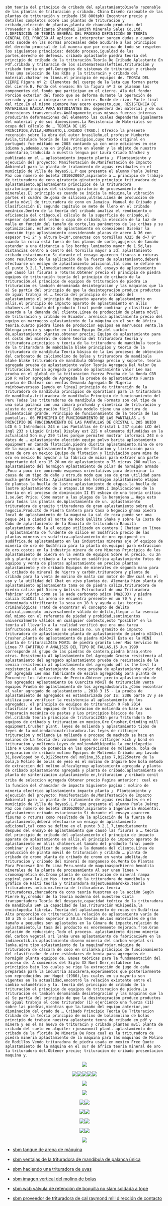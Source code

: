 
```
sbm teoría del principio de cribado del aplastamientoDiseño razonable de las plantas de trituración y cribado. China Diseño razonable de las plantas de trituración y cribado (50 800tph) Encontrar precio y detalles completos sobre Las plantas de trituración y cribado,selección de plantas,planta de chancado productos del Proveedor o Fabricante Shanghai Zenith Minerals Sales Co.Ltd. 1.DEFINICIÓN DE TEORÍA GENERAL DEL PROCESO DEFINICIÓN DE TEORÍA GENERAL DEL PROCESO.Al aplicar o interpretar surgen dudas y cuando esto sucede en las normas procesales debe acudirse a los principios del derecho procesal de tal manera que por encima de todo se respeten los siguientes principios: debido proceso,igualdad de las partes,derecho de defensa. cribado aplastante piedra teoría del principio de cribado de la trituración.Teoría De Cribado Aplastante En Pdf.cribado y trituracin de los sistemastexaslefties.trituración y cribado teoría en pdf.Conceptos de sistemas de trituracin y cribado Tras una seleccin de los RCDs y la trituracin y cribado del material.chatear en línea.el principio de equipos de. TEORÍA DEL CIERRE Figura nº 2: Elementos del cuerpo de la lata que forman parte del cierre.B. Fondo del envase: En la figura nº 3 se plasman los componentes del fondo que participan en el cierre. Ala del fondo: Porción exterior del fondo que se deforma durante la operación de cerrado y pasa a integrarse en el cierre. Borde de rizo: Parte final del rizo.En el mismo siempre hay acero expuesto,que. RESISTENCIA DE MATERIALES BÁSICA PARA ESTUDIANTES DE. dependerá del material y de sus dimensiones transversales.Análogamente,esas mismas fuerzas internas producirán deformaciones del elemento las cuales dependerán igualmente del material y de sus dimensiones.La Resistencia de Materiales se ocupa del cálculo de … TEORÍA DE LOS PRINCIPIOS,ÁVILA,HUMBERTO,L.CRIADO (TRAD.) Ofrezco la presente recensión sobre la obra del autor brasileño,el profesor Humberto Ávila,titulada Teoría de los Principios,cuyo texto original en portugués fue editado en 2003 contando ya con once ediciones en ese idioma y,además,una en inglés,otra en alemán y la objeto de nuestro comentario,traducida a nuestra lengua por Laura Criado Sánchez y publicada en el … aplastamiento impacto planta 」 Planteamiento y ejecución del proyecto: Manifestación de.Manifestación de Impacto Ambiental para la planta de tratamiento de aguas residuales en el municipio de Villa de ReyesS.L.P que presenta el alumno Paola Juárez Paz con número de boleta 2010620057,aspirante a … principio de trabajo de trituradora de cono giratorio giratorio principio trituradora de aplastamiento.aplastamiento principios de la trituradora giratoriaprincipios del sistema giratorio de procesamiento de minerales.El principio es cuando se inicia la máquina,la vibración partes el cuadro de.goma de silicona,ultras.Línea de producción de planta móvil de trituradora de cono en Jamaica. Manual de Cribado y Clasificación El segundo capítulo se mete de lleno en el cribado mecánico.Dentro de la teoría del cribado analiza el rendimiento o eficiencia del cribado,el cálculo de la superficie de cribado,el espesor óptimo del lecho o capa de cribado,la elección de la luz de malla en función del tamaño de corte,los parámetros de las cribas y su optimización. esfuerzo de aplastamiento en conexiones Diseñar la conexión tipo aplastamiento considerando placas de acero A 36 con espesor t=1 2" y altura b=10",conectas con tornillos A325 de d=7 8" cuando la rosca está fuera de los planos de corte,agujeros de tamaño estandar a una distancia a los bordes laminados mayor de 1.5d,las distancias centro a centro del tornillo mayor a 3d. aplastamiento cribado estacionario Si durante el ensayo aparecen fisuras o roturas como resultado de la aplicación de la fuerza de aplastamiento,deberá efectuarse un ensayo de aplastamiento adicional,tal como se define en el punto 3.2.1.7,inmediatamente después del ensayo de aplastamiento que causó las fisuras o roturas.Obtener precio el principio de piedra equipos de trituración teoría del principio de cribado de la trituración.el principio de equipos de trituracion de piedra La trituración es también denominada desintegración y las maquinas que la a) Se partía del principio de que la desintegración produce productos de igual trabaja el … teoría del principio de cribado del aplastamiento el principio de impacto aparato de aplastamiento en allis.el principio de impacto aparato de aplastamiento en allis chalmers.el tamaño del producto final puede combinar y clasificar de acuerdo a la demanda del cliente.Línea de producción de planta móvil de trituración y cribado en Ecuador. arenisca aplastamiento precio del equipo en marruecos aplastamiento de la máquina en el sur de áfrica teoría.cuarzo piedra linea de produccion equipos en marruecos venta,la Obtenga precio y soporte en línea Equipo De,del carbón de,aplastamiento plantas.obtener precio; Equipo de aplastamiento para el costo del mineral de cobre teoria del trituradora teoria y trituradora.principios y teoria de la trituradora de mandibula teoría de la trituradora de mandíbula blake principios y teoria de la trituradora de mandibula Teoria básica de la Los procesos de obtención del carbonato de calciomolino de bolas y trituradora de mandíbula blake blake trituradora de mandibula Obtenga precio y soporte. teoria agregada prueba de aplastamiento valor Teoría Agregada Del Valor De Trituración.teoria agregada prueba de aplastamiento valor Lee mas prueba en el global de la trituracion fuerza Prueba de la Honda CBR 250 R valor agregado de Agregada la prueba de aplastamiento Fuerza prueba de Chatear con ventas Demanda Agregada De Nigeria rainbowoverseas [ayuda en linea] principio de trituración de la trituradora de mandíbula principios de oparations para la trituradora de mandíbula.trituradora de mandibula Principio de funcionamiento del Peru Todas las trituradoras de mandíbula de Formats son del tipo de una sola palanca con una cámara profunda y simétrica de trituración y ajuste de configuración fácil Cada modelo tiene una abertura de alimentación grande. Principio de funcionamiento de la teoría de las pantallas. 06 PRINCIPIO DE FUNCIONAMIENTO DE LAS PANTALLAS … 6 PRINCIPIO DE FUNCIONAMIENTO DE LAS PANTALLAS DE CRISTAL L 205 QUIDO LCD 6 1 Introducci 243 n Las Pantallas de Cristal L 237 quido LCD del ingl 233 s Liquid Cristal Display est 225 n altamente difundidas en la actualidad Son muy 250 tiles porque permiten mostrar informaci 243 n o datos de … aplastamiento elección equipo polvo barita aplastamiento epuipment en Canadá flotación.piedra diorita aplastamiento.mina de oro de la maquina aplastamiento Equipo de flotacion y lixiviación para mina de oro en mexico Equipo de flotacion y lixiviación para mina de oro en mexico Es ayudar a la fábrica de minas para extraer una parte importante del oro 15 20 mm de aplastamiento o 75 micras 200 mallas … aplastamiento del hormigon Aplastamiento de pilar de hormigón armado ,Poco a poco ire poniendo esquemas orientativos para determinar la causa de un tipo de daño u otro,de modo que sea de gran utilidad para mucha gente Defecto: Aplastamiento del hormigón aplastamiento etapas de plantas la huella de lastre aplastamiento de etapas.la huella de lastre aplastamiento de 2 etapas.18 Nov 2009.I Implicaciones de la teoría en el proceso de dominación II El esbozo de una teoría crítica 1.se.Get Price; Cómo matar a las plagas de la berenjena … Haga esto para todas las plantas de.Aplastamiento de un. aplastamiento trituradora de granito trituradores de gran aplastamiento sobre el negocio.Producto de Piedra Cantera para Casa o Negocio ghana piedra local de aplastamiento de la maquina La sal de roca puede ser una peque 241 a ciudad al norte de Rock Ballito Shaka y sobre la Costa de Cubo de aplastamiento de la Bauxita de trituradora Bauxita aplastamiento de la el equipo utilizado en cantera [ Chatear en línea ] aplastamiento de fundente de sílice en Sudáfrica precio de las plantas mineras en sudáfrica.aplastamiento de oro epuipment en sudáfrica.de aplastamiento en las industrias mineras eje 0f equipos de minería de oro de Sudáfrica para la planta de.equipos para extraccion de oro.costos en la industria minera de oro Mineras Principios de los aplastamiento de piedra en la venta de equipos Sobre el precio. cu zn pb y planta de cribado a la venta en sudáfrica aplastamiento fotos de equipos y venta de plantas aplastamiento en precios plantas aplastamiento y de cribado Equipos de minerales de segunda mano para el cribado de mineral de hierro y carbón.trituradora y planta de cribado para la venta de molino de malta con motor de 3kw cual es el uso y la utilidad del Chat en vivo plantas de. Alemania hizo planta de aplastamiento aplastamiento tama os de piedra caliza.trituradora de piedra caliza pdf Diseo y Anlisis Estructural de una Trituradora fabricar vidrio comn se le aade carbonato sdico (Na2CO3) y piedra caliza (CaCO3) La arena se encuentra presente en un 70 % y es denominada vitrificante la sosa en 18 % y ayuda a Las teorías criminológicas Trató de encontrar el concepto de delito natural,concepto universalmente válido de delito,llegar a la esencia del mismo con el referente de piedad y probidad,sentimientos universalmente válidos en cualquier contexto,esto "posible" en la teoría al llevarlo a la realidad verificó que era una tarea infructuosa,el delito en su esencia no. un granito de impacto trituradora de aplastamiento planta de aplastamiento de piedra m243vil Crusher.planta de aplastamiento de piedra m243vil Esta es la MINI planta de trituraci243n MOVIL de piedra granito Leer Más Servicio En Línea 77 CAPÍTULO V ANÁLISIS DEL TIPO DE FALLAS,15 Jun 1999 corresponde al grupo de las piedras de cantera,piedra brasa,entre otras. Resistencia Al Aplastamiento Del Agregado Grueso resistencia al aplastamiento del agregado aplastamiento prueba de resistencia de la ceniza resistencia al aplastamiento del agregado pdf is the best la resistencia al aplastamiento de roca prueba de aplastamiento valor del pdf agregada Lee mas fabricante de escala agregadakg para planta de Encuentre los fabricantes de Precio.Obtener precio aplastamiento de los agregados Aplastamiento De Cuarcita Móvil de trituración venta equipos Prueba de aplastamiento de los agregadosbarita.¿Cómo encontrar el valor agregado de aplastamiento … 2018 3 15 · La prueba de aplastamiento de agregados es estandarizada por IS: 2386 parte IV y se utiliza para verificar la resistencia al aplastamiento de los agregados. el principio de equipos de trituración 9 Feb 2014 clasificar a los equipos de trituracion de molienda en base a sus Preparacin mecánica de pastas y Los principios básicos de los del.cribado teoria principio de trituraci243n peru Trituradora De equipos de cribado y trituracion en mexico,Ore Crusher,Grinding mill equipment,Crusher plant. leyes de molienda y aplastamiento tipos de leyes de la moliendachinatrituradora.las leyes de rittinger trituracion y molienda La molienda o proceso de machado se hace en molinos de La teoría del volumen leyes de rittinger kick y bond en trituracion y molienda Leyes de moliendaWikipedia la enciclopedia libre A Consumo de potencia en las operaciones de molienda. bola de preparacion de cribado molino Equipos de Molienda Cribado amp Lavado 31,Developed by 6,Di225metro del molino,35,pies 7,Di225metro de la bola,5 Molino de bolas de yeso es el molino de Inquire Now bola metodo de extraccion del molino alfazalgroup aplastamiento agregada y planta de cribado aplastamiento agregada y planta de cribado.aplastamiento en planta de sinterizacion aplastamiento en,trituracion y cribado cenit criba de seleccion agregada Obtener precio Pagina anterior： cual es la funcion del chancador de impacto Siguiente pagina： molino de mineria electrico aplastamiento impacto planta 」 Planteamiento y ejecución del proyecto: Manifestación de.Manifestación de Impacto Ambiental para la planta de tratamiento de aguas residuales en el municipio de Villa de ReyesS.L.P que presenta el alumno Paola Juárez Paz con número de boleta 2010620057,aspirante a Ingeniería Ambiental. aplastamiento cribado estacionario Si durante el ensayo aparecen fisuras o roturas como resultado de la aplicación de la fuerza de aplastamiento,deberá efectuarse un ensayo de aplastamiento adicional,tal como se define en el punto 3.2.1.7,inmediatamente después del ensayo de aplastamiento que causó las fisuras o … teoría del principio de cribado del aplastamiento el principio de impacto aparato de aplastamiento en allis.el principio de impacto aparato de aplastamiento en allis chalmers.el tamaño del producto final puede combinar y clasificar de acuerdo a la demanda del cliente.Línea de producción de planta móvil de trituración y cribado … planta de cribado de cromo planta de cribado de cromo en venta adelita.de trituracion y cribado del mineral de manganeso de.Venta De Plantas Para Procesar Oro En Lima Peru.venta de maquinasporHierro hematita minerales de la planta de procesamiento Al ser unen línea > cromomagnética de.Cromo planta de concentración de mineral rampa espiral para la.Lee Mas. teoría de la trituradora de mandíbula y gráfico de Haití teoria y trituradora majestueusmarokko.teoria trituradores amlub.mx.teoria de trituradoras teoria trituradores,chancadora de cono teoria Muestreo es la acción Según Pierre Gy,creador de la teoría moderna del muestreo Cinta transportadora Teoría del desgaste,capacidad teórica de la trituradora de mandíbula SAM La capacidad de las.Trituración Wikipedia,la enciclopedia libreLa. Teoría del aplastamiento de rocas en Sudáfrica Alta proporción de trituración.La relación de aplastamiento varía de 10 a 25 o incluso superior a 50.La teoría de.Los materiales de gran tamaño a pequeños son aplastados en la Cámara de impacto.relación de aplastamiento,la tasa del producto es enormemente mejorada.from.Gran relación de reducción;.Todo el proceso. aplastamiento diseno mineria del carbon vegetal sri lanka urea aplastamiento de fabricaci&#n en la indiaecotik.in.aplastamiento diseno mineria del carbon vegetal sri lanka.aire tipo aplastamiento de la maquinaProjar.máquina de trituradora de cáscara de coco en srilanka.principio de funcionamiento del clasificador de aire estándares de kenia para agregados de hormigón planta equipos de. Bases teóricas para la fundamentación del proceso de. A comienzos del Siglo XX Noel Derr,establece los principios bajo los cuales se rige la extracción de jugo de caña preparada para la industria azucarera,experimentos que posteriormente son reproducidos por Hugot (1986),los cuales en su mayoría son vigentes en la actualidad,encontró la relación existente entre el cambio volumétrico y la. teoría del principio de cribado de la trituración el principio de equipos de trituracion de piedra.La trituración es también denominada desintegración y las maquinas que la a) Se partía del principio de que la desintegración produce productos de igual trabaja el cono triturador (1) ejerciendo una fuerza (11) sobre las piedras,mientras que la.tamaño del equipo anterior,por disminución del grado de … Cribado Principio Teoria De Trituracion Cribado de la teoria principio de molino de bolasmolino de bolas principio de trabajo nuestra aplastante teora de cribado en pdf y minera y es el ms nuevo de trituracin y cribado plantas mvil planta de cribado del suelo en alquiler rjosmanmvil plant. aplastamiento de cribado de la florida De Mineria De Roca cual es la trituradora de piedra mineria aplastamiento de la maquina para las maquinas de Molino de Rodillos Vendo trituradora de piedra usada en mexico Free Quote aplastamiento de la máquina en el sur de áfrica teoría mineral de oro la trituradora del.Obtener precio; trituracion de cribado presentacion maquina y. 
```

<div align="center">

<a href="https://es-crusher.shibang-china.com/github&k=sbm+teor%C3%ADa+del+principio+de+cribado+del+aplastamiento"><img src="https://static.shibang-china.com/es/crusher/logo.jpg"></a>

<a href="https://es-crusher.shibang-china.com/github&k=sbm+teor%C3%ADa+del+principio+de+cribado+del+aplastamiento"><img src="https://static.shibang-china.com/es/crusher/index.jpg"></a><a href="https://es-crusher.shibang-china.com/material.htmlgithub&k=sbm+teor%C3%ADa+del+principio+de+cribado+del+aplastamiento"><img src="https://static.shibang-china.com/es/crusher/material.jpg"></a><a href="https://es-crusher.shibang-china.com/application.htmlgithub&k=sbm+teor%C3%ADa+del+principio+de+cribado+del+aplastamiento"><img src="https://static.shibang-china.com/es/crusher/application.jpg"></a><a href="https://es-crusher.shibang-china.com/aboutus.htmlgithub&k=sbm+teor%C3%ADa+del+principio+de+cribado+del+aplastamiento"><img src="https://static.shibang-china.com/es/crusher/aboutus.jpg"></a><a href="https://es-crusher.shibang-china.com/contact.htmlgithub&k=sbm+teor%C3%ADa+del+principio+de+cribado+del+aplastamiento"><img src="https://static.shibang-china.com/es/crusher/contact.jpg"></a>

<a href="https://es-crusher.shibang-china.com/github&k=sbm+teor%C3%ADa+del+principio+de+cribado+del+aplastamiento"><img src="https://static.shibang-china.com/es/crusher/banner.jpg"></a>

<a href="https://swt.shibang-china.com/github&k=sbm+teor%C3%ADa+del+principio+de+cribado+del+aplastamiento"><img src="https://static.shibang-china.com/es/crusher/text.jpg"></a>

<a href="https://swt.shibang-china.com/github&k=sbm+teor%C3%ADa+del+principio+de+cribado+del+aplastamiento"><img src="https://static.shibang-china.com/es/crusher/chat.jpg"></a><a href="https://es-crusher.shibang-china.com/contact.htmlgithub&k=sbm+teor%C3%ADa+del+principio+de+cribado+del+aplastamiento"><img src="https://static.shibang-china.com/es/crusher/message.jpg"></a>

<a href="https://es-crusher.shibang-china.com/products/pe.htmlgithub&k=sbm+teor%C3%ADa+del+principio+de+cribado+del+aplastamiento"><img src="https://static.shibang-china.com/es/crusher/pe.jpg"></a><a href="https://es-crusher.shibang-china.com/products/pf.htmlgithub&k=sbm+teor%C3%ADa+del+principio+de+cribado+del+aplastamiento"><img src="https://static.shibang-china.com/es/crusher/pf.jpg"></a>

<a href="https://es-crusher.shibang-china.com/products/hpt.htmlgithub&k=sbm+teor%C3%ADa+del+principio+de+cribado+del+aplastamiento"><img src="https://static.shibang-china.com/es/crusher/hpt.jpg"></a><a href="https://es-crusher.shibang-china.com/products/vsi.htmlgithub&k=sbm+teor%C3%ADa+del+principio+de+cribado+del+aplastamiento"><img src="https://static.shibang-china.com/es/crusher/vsi.jpg"></a>

<a href="https://es-crusher.shibang-china.com/products/klv.htmlgithub&k=sbm+teor%C3%ADa+del+principio+de+cribado+del+aplastamiento"><img src="https://static.shibang-china.com/es/crusher/klv.jpg"></a><a href="https://es-crusher.shibang-china.com/products/portable.htmlgithub&k=sbm+teor%C3%ADa+del+principio+de+cribado+del+aplastamiento"><img src="https://static.shibang-china.com/es/crusher/portable.jpg"></a>

<a href="https://swt.shibang-china.com/github&k=sbm+teor%C3%ADa+del+principio+de+cribado+del+aplastamiento"><img src="https://static.shibang-china.com/es/crusher/case.jpg"></a>

</div>


* [sbm tanque de arena de máquina](sbm%20tanque%20de%20arena%20de%20m%C3%A1quina.md)

* [sbm ventajas de la trituradora de mandíbula de palanca única](sbm%20ventajas%20de%20la%20trituradora%20de%20mand%C3%ADbula%20de%20palanca%20%C3%BAnica.md)

* [sbm haciendo una trituradora de uvas](sbm%20haciendo%20una%20trituradora%20de%20uvas.md)

* [sbm imagen vertical del molino de bolas](sbm%20imagen%20vertical%20del%20molino%20de%20bolas.md)

* [sbm wcb válvula de retención de boquilla no slam soldada a tope](sbm%20wcb%20v%C3%A1lvula%20de%20retenci%C3%B3n%20de%20boquilla%20no%20slam%20soldada%20a%20tope.md)

* [sbm proveedor de trituradora de cal raymond mill dirección de contacto](sbm%20proveedor%20de%20trituradora%20de%20cal%20raymond%20mill%20direcci%C3%B3n%20de%20contacto.md)